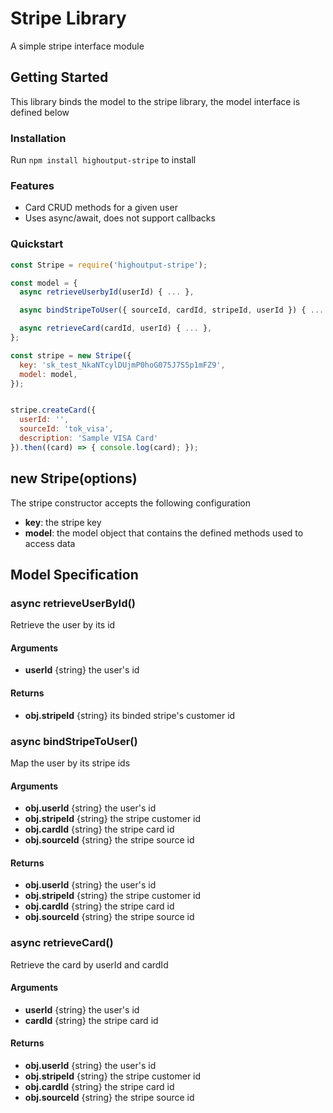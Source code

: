 # Stripe Library

A simple stripe interface module

## Getting Started

This library binds the model to the stripe library, the model interface is defined below

### Installation

Run `npm install highoutput-stripe` to install

### Features

- Card CRUD methods for a given user
- Uses async/await, does not support callbacks

### Quickstart

```javascript
const Stripe = require('highoutput-stripe');

const model = {
  async retrieveUserbyId(userId) { ... },

  async bindStripeToUser({ sourceId, cardId, stripeId, userId }) { ... },

  async retrieveCard(cardId, userId) { ... },
};

const stripe = new Stripe({
  key: 'sk_test_NkaNTcylDUjmP0hoG075J7S5p1mFZ9',
  model: model,
});


stripe.createCard({
  userId: '',
  sourceId: 'tok_visa',
  description: 'Sample VISA Card'
}).then((card) => { console.log(card); });
```

## new Stripe(options)

The stripe constructor accepts the following configuration

- __key__: the stripe key
- __model__: the model object that contains the defined methods used to access data

## Model Specification

### async retrieveUserById()

Retrieve the user by its id

#### Arguments

- __userId__ {string} the user's id

#### Returns

- __obj.stripeId__ {string} its binded stripe's customer id

### async bindStripeToUser()

Map the user by its stripe ids

#### Arguments

- __obj.userId__ {string} the user's id
- __obj.stripeId__ {string} the stripe customer id
- __obj.cardId__ {string}  the stripe card id
- __obj.sourceId__ {string} the stripe source id

#### Returns

- __obj.userId__ {string} the user's id
- __obj.stripeId__ {string} the stripe customer id
- __obj.cardId__ {string}  the stripe card id
- __obj.sourceId__ {string} the stripe source id

### async retrieveCard()

Retrieve the card by userId and cardId

#### Arguments

- __userId__ {string} the user's id
- __cardId__ {string}  the stripe card id

#### Returns

- __obj.userId__ {string} the user's id
- __obj.stripeId__ {string} the stripe customer id
- __obj.cardId__ {string}  the stripe card id
- __obj.sourceId__ {string} the stripe source id
